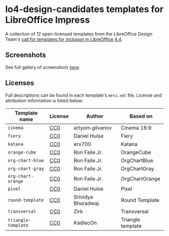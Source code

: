 # lo4-design-candidates templates for LibreOffice Impress

A collection of 12 open-licensed templates from the LibreOffice Design Team's [call for templates for inclusion in LibreOffice 4.4](https://wiki.documentfoundation.org/Design/Whiteboards/Templates_for_LibreOffice_4.4).

## Screenshots

See full gallery of screenshots [here](https://github.com/dohliam/libreoffice-impress-templates/blob/master/screenshots.md#lo4-design-candidates).

## Licenses

Full descriptions can be found in each template's `meta.xml` file. License and attribution information is listed below:

Template name | License | Author | Based on
------------- | ------- | ------ | --------
`cinema` | [CC0](http://creativecommons.org/publicdomain/zero/1.0/deed.en) | artyom.gilvanov | Cinema 16:9
`fiery` | [CC0](http://creativecommons.org/publicdomain/zero/1.0/deed.en) | Daniel Hulse | Fiery
`katana` | [CC0](http://creativecommons.org/publicdomain/zero/1.0/deed.en) | erx700 | Katana
`orange-cube` | [CC0](http://creativecommons.org/publicdomain/zero/1.0/deed.en) | Ron Faile Jr. | OrangeCube
`org-chart-blue` | [CC0](http://creativecommons.org/publicdomain/zero/1.0/deed.en) | Ron Faile Jr. | OrgChartBlue
`org-chart-gray` | [CC0](http://creativecommons.org/publicdomain/zero/1.0/deed.en) | Ron Faile Jr. | OrgChartGray
`org-chart-orange` | [CC0](http://creativecommons.org/publicdomain/zero/1.0/deed.en) | Ron Faile Jr. | OrgChartOrange
`pixel` | [CC0](http://creativecommons.org/publicdomain/zero/1.0/deed.en) | Daniel Hulse | Pixel
`round-template` | [CC0](http://creativecommons.org/publicdomain/zero/1.0/deed.en) | Srividya Bharadwaj | Round Template
`transversal` | [CC0](http://creativecommons.org/publicdomain/zero/1.0/deed.en) | Zirk | Transversal
`triangle-template` | [CC0](http://creativecommons.org/publicdomain/zero/1.0/deed.en) | KadlecOn | Triangle template
